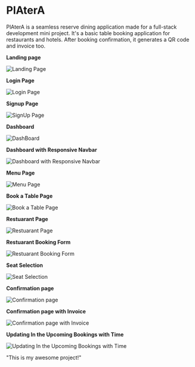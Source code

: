 <h1>PlAterA</h1> 

PlAterA is a seamless reserve dining application made for a full-stack development mini project. It's a basic table booking application for restaurants and hotels. After booking confirmation, it generates a QR code and invoice too.

<b>Landing page</b>

![Landing Page](./landingpage.png)

<b>Login Page</b>

![Login Page](./loginpage.png)

<b>Signup Page</b>

![SignUp Page](./signuppage.png)

<b>Dashboard</b>

![DashBoard](./dashboardhomepage.png)

<b>Dashboard with Responsive Navbar</b>

![Dashboard with Responsive Navbar](./dashboardwithreponsivenavbar.png)

<b>Menu Page</b>

![Menu Page](./menupage.png)

<b>Book a Table Page</b>

![Book a Table Page](./bookatablepage.png)

<b>Restuarant Page</b>

![Restuarant Page](./restuarantpage.png)

<b>Restuarant Booking Form</b>

![Restuarant Booking Form](./restuarantbookingform.png)

<b>Seat Selection</b>

![Seat Selection](./seatselection.png)

<b>Confirmation page</b>

![Confirmation page](./confirmationpage.png)

<b>Confirmation page with Invoice</b>

![Confirmation page with Invoice](./confirmationwithinvoice.png)

<b>Updating In the Upcoming Bookings with Time</b>

![Updating In the Upcoming Bookings with Time](./updatingtheupcomingbookingswithtime.png)
























"This is my awesome project!" 
